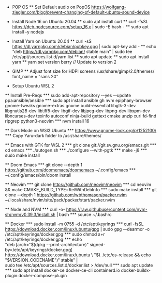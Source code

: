 * POP OS
** Set Default audio on PopOS
https://wolfgang-ziegler.com/blog/prevent-changing-of-default-ubuntu-sound-device

* Install Node 16 on Ubuntu 20.04
** sudo apt install curl
** curl -fsSL https://deb.nodesource.com/setup_16.x | sudo -E bash -
** sudo apt install -y nodejs

* Install Yarn on Ubuntu 20.04
** curl -sS https://dl.yarnpkg.com/debian/pubkey.gpg | sudo apt-key add -
** echo "deb https://dl.yarnpkg.com/debian/ stable main" | sudo tee /etc/apt/sources.list.d/yarn.list
** sudo apt update
** sudo apt install yarn
** yarn set version berry // Update to version 2

* GIMP
** Adjust font size for HDPI screens
/usr/share/gimp/2.0/themes/
font_name = "sans 20"

* Setup Ubuntu WSL 2

** Install Pre-Reqs
*** sudo add-apt-repository --yes --update ppa:ansible/ansible
*** sudo apt install ansible gh nvm epiphany-browser gnome-tweaks gnome-extras gnome build-essential libgtk-3-dev libgnutls28-dev libtiff5-dev libgif-dev libjpeg-dev libpng-dev libxpm-dev libncurses-dev texinfo autoconf ninja-build gettext cmake unzip curl fd-find ripgrep python3-neovim
*** nvm install 16

** Dark Mode on WSl2 Ubuntu
*** https://www.gnome-look.org/p/1252100/
*** Copy Yaru-dark folder to /usr/share/themes/

** Emacs with GTK for WSL 2
*** git clone git://git.sv.gnu.org/emacs.git
*** cd emacs
*** ./autogen.sh
*** ./configure --with-pgtk
*** make -j8
*** sudo make install

** Doom Emacs
*** git clone --depth 1 https://github.com/doomemacs/doomemacs ~/.config/emacs
*** ~/.config/emacs/bin/doom install

** Neovim
*** git clone https://github.com/neovim/neovim
*** cd neovim && make CMAKE_BUILD_TYPE=RelWithDebInfo
*** sudo make install
*** git clone --depth 1 https://github.com/wbthomason/packer.nvim ~/.local/share/nvim/site/pack/packer/start/packer.nvim

** Node and NVM
*** curl -o- https://raw.githubusercontent.com/nvm-sh/nvm/v0.39.3/install.sh | bash
*** source ~/.bashrc

** Docker
*** sudo install -m 0755 -d /etc/apt/keyrings
*** curl -fsSL https://download.docker.com/linux/ubuntu/gpg | sudo gpg --dearmor -o /etc/apt/keyrings/docker.gpg
*** sudo chmod a+r /etc/apt/keyrings/docker.gpg
*** echo \
  "deb [arch="$(dpkg --print-architecture)" signed-by=/etc/apt/keyrings/docker.gpg] https://download.docker.com/linux/ubuntu \
  "$(. /etc/os-release && echo "$VERSION_CODENAME")" stable" | \
  sudo tee /etc/apt/sources.list.d/docker.list > /dev/null
*** sudo apt update
*** sudo apt install docker-ce docker-ce-cli containerd.io docker-buildx-plugin docker-compose-plugin
